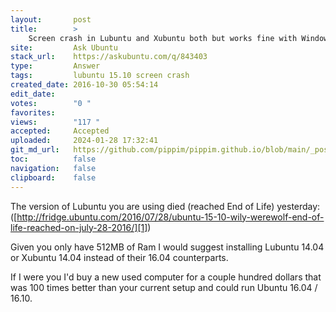 ```yaml
---
layout:       post
title:        >
    Screen crash in Lubuntu and Xubuntu both but works fine with Windows Xp
site:         Ask Ubuntu
stack_url:    https://askubuntu.com/q/843403
type:         Answer
tags:         lubuntu 15.10 screen crash
created_date: 2016-10-30 05:54:14
edit_date:    
votes:        "0 "
favorites:    
views:        "117 "
accepted:     Accepted
uploaded:     2024-01-28 17:32:41
git_md_url:   https://github.com/pippim/pippim.github.io/blob/main/_posts/2016/2016-10-30-Screen-crash-in-Lubuntu-and-Xubuntu-both-but-works-fine-with-Windows-Xp.md
toc:          false
navigation:   false
clipboard:    false
---
```


The version of Lubuntu you are using died (reached End of Life) yesterday: ([http://fridge.ubuntu.com/2016/07/28/ubuntu-15-10-wily-werewolf-end-of-life-reached-on-july-28-2016/][1])

Given you only have 512MB of Ram I would suggest installing Lubuntu 14.04 or Xubuntu 14.04 instead of their 16.04 counterparts.

If I were you I'd buy a new used computer for a couple hundred dollars that was 100 times better than your current setup and could run Ubuntu 16.04 / 16.10.


  [1]: http://fridge.ubuntu.com/2016/07/28/ubuntu-15-10-wily-werewolf-end-of-life-reached-on-july-28-2016/
